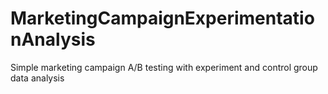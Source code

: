 # MarketingCampaignExperimentationAnalysis
Simple marketing campaign A/B testing with experiment and control group data analysis

